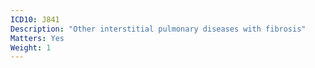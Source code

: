 ```yaml
---
ICD10: J841
Description: "Other interstitial pulmonary diseases with fibrosis"
Matters: Yes
Weight: 1
---
```

